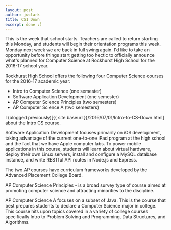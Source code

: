 ```yaml
---
layout: post
author: jwclark
title: CS1 Down
excerpt: done :)
---
```

This is the week that school starts. Teachers are called to return starting this Monday, and students will begin their orientation programs this week. Monday next week we are back in full swing again. I'd like to take an opportunity before things start getting too hectic to officially announce what's planned for Computer Science at Rockhurst High School for the 2016-17 school year.

Rockhurst High School offers the following four Computer Science courses for the 2016-17 academic year:

- Intro to Computer Science (one semester)
- Software Application Development (one semester)
- AP Computer Science Principles (two semesters)
- AP Computer Science A (two semesters)

I (blogged previously)[{{ site.baseurl }}/2016/07/01/Intro-to-CS-Down.html] about the Intro CS course.

Software Application Development focuses primarily on iOS development, taking advantage of the current one-to-one iPad program at the high school and the fact that we have Apple computer labs. To power mobile applications in this course, students will learn about virtual hardware, deploy their own Linux servers, install and configure a MySQL database instance, and write RESTful API routes in Node.js and Express.

The two AP courses have curriculum frameworks developed by the Advanced Placement College Board.

AP Computer Science Principles - is a broad survey type of course aimed at promoting computer science and attracting minorities to the discipline.

AP Computer Science A focuses on a subset of Java. This is the course that best prepares students to declare a Computer Science major in college. This course hits upon topics covered in a variety of college courses specifically Intro to Problem Solving and Programming, Data Structures, and Algorithms.
